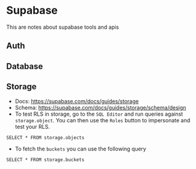 # Supabase
This are notes about supabase tools and apis

## Auth

## Database

## Storage
+ Docs: https://supabase.com/docs/guides/storage
+ Schema: https://supabase.com/docs/guides/storage/schema/design
+ To test RLS in storage, go to the `SQL Editor` and run queries against `storage.object`. You can then use the `Roles` button to impersonate and test your RLS.
```
SELECT * FROM storage.objects
```
+ To fetch the `buckets` you can use the following query
```
SELECT * FROM storage.buckets
```
